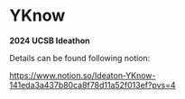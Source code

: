 # YKnow
**2024 UCSB Ideathon**

Details can be found following notion:

https://www.notion.so/Ideaton-YKnow-141eda3a437b80ca8f78d11a52f013ef?pvs=4

